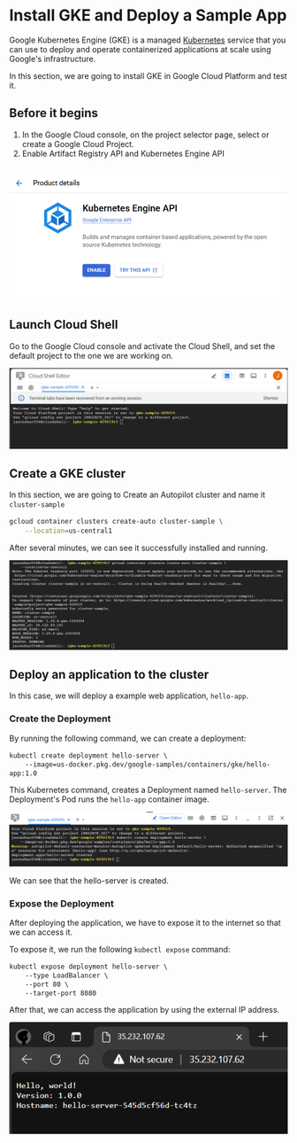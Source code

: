 # Install GKE and Deploy a Sample App

Google Kubernetes Engine (GKE) is a managed [Kubernetes](https://kubernetes.io/) service that you can use to deploy and operate containerized applications at scale using Google's infrastructure. 

In this section, we are going to install GKE in Google Cloud Platform and test it.

## Before it begins

1. In the Google Cloud console, on the project selector page, select or create a Google Cloud Project.
2. Enable Artifact Registry API and Kubernetes Engine API

## ![Screenshot1](./images/Install_GKE/Screenshot1.png)

## Launch Cloud Shell

Go to the Google Cloud console and activate the Cloud Shell, and set the default project to the one we are working on.

![Lauchshell](./images/Install_GKE/Lauchshell.png)

## Create a GKE cluster

In this section, we are going to Create an Autopilot cluster and name it `cluster-sample`

```sh
gcloud container clusters create-auto cluster-sample \
    --location=us-central1
```

After several minutes, we can see it successfully installed and running.

![installsuccess](./images/Install_GKE/installsuccess.png)

## Deploy an application to the cluster

In this case, we will deploy a example web application, `hello-app`.

### Create the Deployment

By running the following command, we can create a deployment:

```
kubectl create deployment hello-server \
    --image=us-docker.pkg.dev/google-samples/containers/gke/hello-app:1.0
```

This Kubernetes command, creates a Deployment named `hello-server`. The Deployment's Pod runs the `hello-app` container image.

![deployhello](./images/Install_GKE/deployhello.png)

We can see that the hello-server is created.

### Expose the Deployment

After deploying the application, we have to expose it to the internet so that we can access it.

To expose it, we run the following `kubectl expose` command:

```
kubectl expose deployment hello-server \
    --type LoadBalancer \
    --port 80 \
    --target-port 8080
```

After that, we can access the application by using the external IP address.

![website](./images/Install_GKE/website.png)



